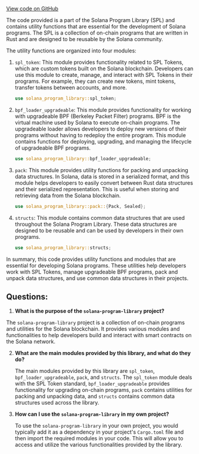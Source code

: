 [View code on GitHub](https://github.com/solana-labs/solana-program-library/governance/program/src/tools/mod.rs)

The code provided is a part of the Solana Program Library (SPL) and contains utility functions that are essential for the development of Solana programs. The SPL is a collection of on-chain programs that are written in Rust and are designed to be reusable by the Solana community.

The utility functions are organized into four modules:

1. `spl_token`: This module provides functionality related to SPL Tokens, which are custom tokens built on the Solana blockchain. Developers can use this module to create, manage, and interact with SPL Tokens in their programs. For example, they can create new tokens, mint tokens, transfer tokens between accounts, and more.

   ```rust
   use solana_program_library::spl_token;
   ```

2. `bpf_loader_upgradeable`: This module provides functionality for working with upgradeable BPF (Berkeley Packet Filter) programs. BPF is the virtual machine used by Solana to execute on-chain programs. The upgradeable loader allows developers to deploy new versions of their programs without having to redeploy the entire program. This module contains functions for deploying, upgrading, and managing the lifecycle of upgradeable BPF programs.

   ```rust
   use solana_program_library::bpf_loader_upgradeable;
   ```

3. `pack`: This module provides utility functions for packing and unpacking data structures. In Solana, data is stored in a serialized format, and this module helps developers to easily convert between Rust data structures and their serialized representation. This is useful when storing and retrieving data from the Solana blockchain.

   ```rust
   use solana_program_library::pack::{Pack, Sealed};
   ```

4. `structs`: This module contains common data structures that are used throughout the Solana Program Library. These data structures are designed to be reusable and can be used by developers in their own programs.

   ```rust
   use solana_program_library::structs;
   ```

In summary, this code provides utility functions and modules that are essential for developing Solana programs. These utilities help developers work with SPL Tokens, manage upgradeable BPF programs, pack and unpack data structures, and use common data structures in their projects.
## Questions: 
 1. **What is the purpose of the `solana-program-library` project?**

   The `solana-program-library` project is a collection of on-chain programs and utilities for the Solana blockchain. It provides various modules and functionalities to help developers build and interact with smart contracts on the Solana network.

2. **What are the main modules provided by this library, and what do they do?**

   The main modules provided by this library are `spl_token`, `bpf_loader_upgradeable`, `pack`, and `structs`. The `spl_token` module deals with the SPL Token standard, `bpf_loader_upgradeable` provides functionality for upgrading on-chain programs, `pack` contains utilities for packing and unpacking data, and `structs` contains common data structures used across the library.

3. **How can I use the `solana-program-library` in my own project?**

   To use the `solana-program-library` in your own project, you would typically add it as a dependency in your project's `Cargo.toml` file and then import the required modules in your code. This will allow you to access and utilize the various functionalities provided by the library.